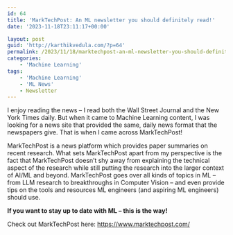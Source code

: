 ```yaml
---
id: 64
title: 'MarkTechPost: An ML newsletter you should definitely read!'
date: '2023-11-18T23:11:17+00:00'

layout: post
guid: 'http://karthikvedula.com/?p=64'
permalink: /2023/11/18/marktechpost-an-ml-newsletter-you-should-definitely-read/
categories:
    - 'Machine Learning'
tags:
    - 'Machine Learning'
    - 'ML News'
    - Newsletter
---
```


I enjoy reading the news – I read both the Wall Street Journal and the New York Times daily. But when it came to Machine Learning content, I was looking for a news site that provided the same, daily news format that the newspapers give. That is when I came across MarkTechPost!

MarkTechPost is a news platform which provides paper summaries on recent research. What sets MarkTechPost apart from my perspective is the fact that MarkTechPost doesn’t shy away from explaining the technical aspect of the research while still putting the research into the larger context of AI/ML and beyond. MarkTechPost goes over all kinds of topics in ML – from LLM research to breakthroughs in Computer Vision – and even provide tips on the tools and resources ML engineers (and aspiring ML engineers) should use.

**If you want to stay up to date with ML – this is the way!**

Check out MarkTechPost here: <https://www.marktechpost.com/>
